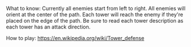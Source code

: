 What to know: Currently all enemies start from left to right. All enemies will orient at the center of the path. Each tower will reach the enemy if they're placed on the edge of the path. Be sure to read each tower description as each tower has an attack direction. 

How to play: https://en.wikipedia.org/wiki/Tower_defense
